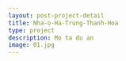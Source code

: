 ```yaml
---
layout: post-project-detail
title: Nha-o-Ha-Trung-Thanh-Hoa
type: project
description: Mo ta du an
image: 01.jpg 
---
```

